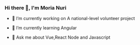 ### Hi there 👋, I'm Moria Nuri

- 🔭 I’m currently working on A national-level volunteer project
- 🌱 I’m currently learning Angular

- 💬 Ask me about  Vue,React Node and Javascript



